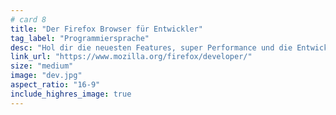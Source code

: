```yaml
---
# card 8
title: "Der Firefox Browser für Entwickler"
tag_label: "Programmiersprache"
desc: "Hol dir die neuesten Features, super Performance und die Entwickler-Tools, die du brauchst, um ein offenes Web mitzugestalten."
link_url: "https://www.mozilla.org/firefox/developer/"
size: "medium"
image: "dev.jpg"
aspect_ratio: "16-9"
include_highres_image: true
---
```

